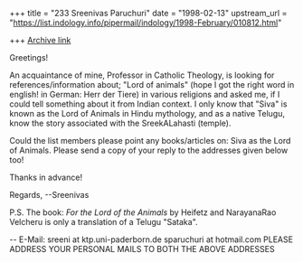 +++
title = "233 Sreenivas Paruchuri"
date = "1998-02-13"
upstream_url = "https://list.indology.info/pipermail/indology/1998-February/010812.html"

+++
[Archive link](https://list.indology.info/pipermail/indology/1998-February/010812.html)

Greetings!

An acquaintance of mine, Professor in Catholic Theology, is looking for
references/information about; "Lord of animals" (hope I got the right word
in english! in German: Herr der Tiere) in various religions and asked me,
if I could tell something about it from Indian context. I only know that
"Siva" is known as the Lord of Animals in Hindu mythology, and as a native
Telugu, know the story associated with the SreekALahasti (temple).

Could the list members please point any books/articles on: Siva as the
Lord of Animals. Please send a copy of your reply to the addresses given
below too!

Thanks in advance!

Regards,                --Sreenivas

P.S. The book: _For the Lord of the Animals_ by Heifetz and NarayanaRao
         Velcheru is only a translation of a Telugu "Sataka".

--
E-Mail: sreeni at ktp.uni-paderborn.de
        sparuchuri at hotmail.com
        PLEASE ADDRESS YOUR PERSONAL MAILS TO BOTH THE ABOVE ADDRESSES



